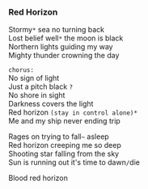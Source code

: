 ### Red Horizon
Stormy`*` sea no turning back  
Lost belief well`*` the moon is black  
Northern lights guiding my way  
Mighty thunder crowning the day

`chorus:`  
No sign of light  
Just a pitch black `?`  
No shore in sight  
Darkness covers the light  
Red horizon `(stay in control alone)*`  
Me and my ship never ending trip

Rages on trying to fall`~` asleep  
Red horizon creeping me so deep  
Shooting star falling from the sky  
Sun is running out it's time to dawn`/`die

Blood red horizon
